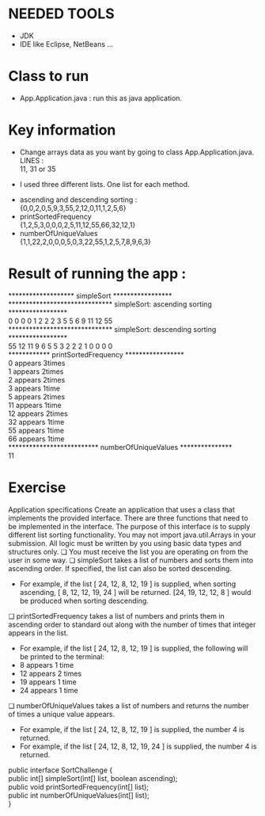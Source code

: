 # NEEDED TOOLS
  - JDK
  - IDE like Eclipse, NetBeans ...

# Class to run 
 - App.Application.java : run this as java application.
 
 # Key information
  - Change arrays data as you want by going to class App.Application.java.<br/>
  LINES :<br/>
    11, 31 or 35<br/>
    
  - I used three different lists. One list for each method.<br/>
   * ascending and descending sorting :<br/>
     {0,0,2,0,5,9,3,55,2,12,0,11,1,2,5,6}<br/>
   * printSortedFrequency <br/>
     {1,2,5,3,0,0,0,2,5,11,12,55,66,32,12,1}<br/>
   * numberOfUniqueValues<br/>
     {1,1,22,2,0,0,0,5,0,3,22,55,1,2,5,7,8,9,6,3}<br/>    
  
# Result of running the app :
  ******************* simpleSort ***************** <br/>
****************************** simpleSort: ascending sorting *****************<br/>
0   0   0   0   1   2   2   2   3   5   5   6   9   11   12   55    <br/>
****************************** simpleSort: descending sorting *****************<br/>
55   12   11   9   6   5   5   3   2   2   2   1   0   0   0   0    <br/>
************ printSortedFrequency *****************<br/>
0 appears 3times<br/>
1 appears 2times<br/>
2 appears 2times<br/>
3 appears 1time<br/>
5 appears 2times<br/>
11 appears 1time<br/>
12 appears 2times<br/>
32 appears 1time<br/>
55 appears 1time<br/>
66 appears 1time<br/>
************************** numberOfUniqueValues ***************<br/>
11<br/>


# Exercise

Application specifications
Create an application that uses a class that implements the provided interface. There are three
functions that need to be implemented in the interface. The purpose of this interface is to supply
different list sorting functionality. You may not import java.util.Arrays in your submission. All
logic must be written by you using basic data types and structures only.
❏ You must receive the list you are operating on from the user in some way.
❏ simpleSort takes a list of numbers and sorts them into ascending order. If specified, the
list can also be sorted descending.
- For example, if the list [ 24, 12, 8, 12, 19 ] is supplied, when sorting ascending, [
8, 12, 12, 19, 24 ] will be returned. [24, 19, 12, 12, 8 ] would be produced when
sorting descending.

❏ printSortedFrequency takes a list of numbers and prints them in ascending order to
standard out along with the number of times that integer appears in the list.
- For example, if the list [ 24, 12, 8, 12, 19 ] is supplied, the following will be printed
to the terminal:
- 8 appears 1 time
- 12 appears 2 times
- 19 appears 1 time
- 24 appears 1 time

❏ numberOfUniqueValues takes a list of numbers and returns the number of times a
unique value appears.
- For example, if the list [ 24, 12, 8, 12, 19 ] is supplied, the number 4 is returned.
- For example, if the list [ 24, 12, 8, 12, 19, 24 ] is supplied, the number 4 is
returned.

public interface SortChallenge {<br/>
    public int[] simpleSort(int[] list, boolean ascending);<br/>
    public void printSortedFrequency(int[] list);<br/>
    public int numberOfUniqueValues(int[] list);<br/>
}<br/>